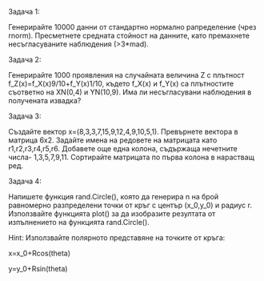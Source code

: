 Задача 1:

Генерирайте 10000 данни от стандартно нормално рапределение (чрез rnorm). Пресметнете средната стойност на данните, като премахнете несъгласуваните наблюдения (>3*mad).

Задача 2:

Генерирайте 1000 проявления на случайната величина Z с плътност f_Z(x)=f_X(x)9/10+f_Y(x)1/10, където f_X(x) и f_Y(x) са плътностите съответно на XN(0,4) и YN(10,9). Има ли несъгласувани наблюдения в получената извадка?

Задача 3:

Създайте вектор x=(8,3,3,7,15,9,12,4,9,10,5,1). Превърнете вектора в матрица 6x2. Задайте имена на редовете на матрицата като r1,r2,r3,r4,r5,r6. Добавете още една колона, съдържаща нечетните числа- 1,3,5,7,9,11. Сортирайте матрицата по първа колона в нарастващ ред.

Задача 4:

Напишете функция rand.Circle(), която да генерира n на брой равномерно разпределени точки от кръг с център (x_0,y_0) и радиус r. Използвайте функцията plot() за да изобразите резултата от изпълнението на функцията rand.Circle().

Hint: Използвайте полярното представяне на точките от кръга:

x=x_0+Rcos(theta)

y=y_0+Rsin(theta)

